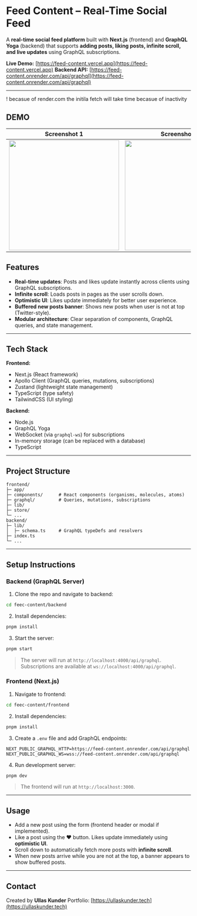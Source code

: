 # Feed Content – Real-Time Social Feed

A **real-time social feed platform** built with **Next.js** (frontend) and **GraphQL Yoga** (backend) that supports **adding posts, liking posts, infinite scroll, and live updates** using GraphQL subscriptions.

**Live Demo:** [https://feed-content.vercel.app](https://feed-content.vercel.app)
**Backend API:** [https://feed-content.onrender.com/api/graphql](https://feed-content.onrender.com/api/graphql)

---

! becasue of render.com the initila fetch will take time becasue of inactivity

## DEMO

| Screenshot 1 | Screenshot 2 | Screenshot 3 |
|--------------|--------------|--------------|
| <img width="300" src="https://github.com/user-attachments/assets/baf2200c-b273-4a79-8bfa-97999473d5d1" /> | <img width="300" src="https://github.com/user-attachments/assets/9dabe086-866e-451a-a626-03baeef0fcf1" /> | <img width="300" src="https://github.com/user-attachments/assets/e3a80f34-42f0-4f75-bc98-0b1a7514575d" /> |


## **Features**

- **Real-time updates**: Posts and likes update instantly across clients using GraphQL subscriptions.
- **Infinite scroll**: Loads posts in pages as the user scrolls down.
- **Optimistic UI**: Likes update immediately for better user experience.
- **Buffered new posts banner**: Shows new posts when user is not at top (Twitter-style).
- **Modular architecture**: Clear separation of components, GraphQL queries, and state management.

---

## **Tech Stack**

**Frontend:**

- Next.js (React framework)
- Apollo Client (GraphQL queries, mutations, subscriptions)
- Zustand (lightweight state management)
- TypeScript (type safety)
- TailwindCSS (UI styling)

**Backend:**

- Node.js
- GraphQL Yoga
- WebSocket (via `graphql-ws`) for subscriptions
- In-memory storage (can be replaced with a database)
- TypeScript

---

## **Project Structure**

```
frontend/
├─ app/
├─ components/      # React components (organisms, molecules, atoms)
├─ graphql/         # Queries, mutations, subscriptions
├─ lib/
├─ store/
└─ ...
backend/
├─ lib/
│  ├─ schema.ts     # GraphQL typeDefs and resolvers
├─ index.ts
└─ ...
```

---

## **Setup Instructions**

### **Backend (GraphQL Server)**

1. Clone the repo and navigate to backend:

```bash
cd feec-content/backend
```

2. Install dependencies:

```bash
pnpm install
```

3. Start the server:

```bash
pnpm start
```

> The server will run at `http://localhost:4000/api/graphql`. Subscriptions are available at `ws://localhost:4000/api/graphql`.

### **Frontend (Next.js)**

1. Navigate to frontend:

```bash
cd feec-content/frontend
```

2. Install dependencies:

```bash
pnpm install
```

3. Create a `.env` file and add GraphQL endpoints:

```env
NEXT_PUBLIC_GRAPHQL_HTTP=https://feed-content.onrender.com/api/graphql
NEXT_PUBLIC_GRAPHQL_WS=wss://feed-content.onrender.com/api/graphql
```

4. Run development server:

```bash
pnpm dev
```

> The frontend will run at `http://localhost:3000`.

---

## **Usage**

- Add a new post using the form (frontend header or modal if implemented).
- Like a post using the ❤️ button. Likes update immediately using **optimistic UI**.
- Scroll down to automatically fetch more posts with **infinite scroll**.
- When new posts arrive while you are not at the top, a banner appears to show buffered posts.

---

## **Contact**

Created by **Ullas Kunder**
Portfolio: [https://ullaskunder.tech](https://ullaskunder.tech)
